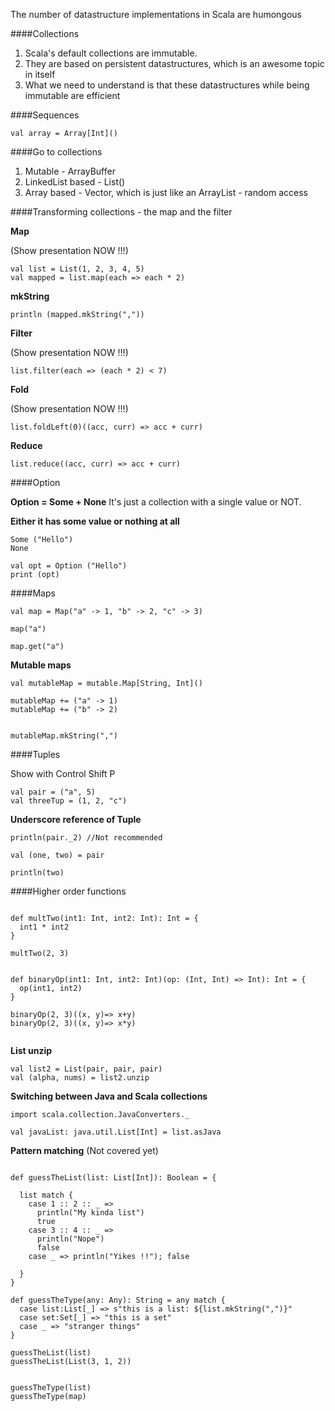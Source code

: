 The number of datastructure implementations in Scala are humongous

####Collections

1. Scala's default collections are immutable.
2. They are based on persistent datastructures, which is an awesome topic in itself
3. What we need to understand is that these datastructures while being immutable are efficient

####Sequences
```
val array = Array[Int]()

```

####Go to collections
1. Mutable - ArrayBuffer
2. LinkedList based - List()
3. Array based - Vector, which is just like an ArrayList - random access


####Transforming collections - the map and the filter

**Map**

(Show presentation NOW !!!)

```
val list = List(1, 2, 3, 4, 5)
val mapped = list.map(each => each * 2)
```

**mkString**

```
println (mapped.mkString(","))
```

**Filter**

(Show presentation NOW !!!)

```
list.filter(each => (each * 2) < 7)
```

**Fold**

(Show presentation NOW !!!)

```
list.foldLeft(0)((acc, curr) => acc + curr)
```

**Reduce**

```
list.reduce((acc, curr) => acc + curr)
```

####Option

**Option = Some + None**
It's just a collection with a single value or NOT.

**Either it has some value or nothing at all**

```
Some ("Hello")
None
```

```
val opt = Option ("Hello")
print (opt)
```


####Maps

```
val map = Map("a" -> 1, "b" -> 2, "c" -> 3)

map("a")

map.get("a")
```

**Mutable maps**

```
val mutableMap = mutable.Map[String, Int]()

mutableMap += ("a" -> 1)
mutableMap += ("b" -> 2)


mutableMap.mkString(",")
```

####Tuples

Show with Control Shift P

```
val pair = ("a", 5)
val threeTup = (1, 2, "c")
```

**Underscore reference of Tuple**

```
println(pair._2) //Not recommended

val (one, two) = pair

println(two)

```

####Higher order functions

```

def multTwo(int1: Int, int2: Int): Int = {
  int1 * int2
}

multTwo(2, 3)


def binaryOp(int1: Int, int2: Int)(op: (Int, Int) => Int): Int = {
  op(int1, int2)
}

binaryOp(2, 3)((x, y)=> x+y)
binaryOp(2, 3)((x, y)=> x*y)


```


**List unzip**

```
val list2 = List(pair, pair, pair)
val (alpha, nums) = list2.unzip
```


**Switching between Java and Scala collections**

```
import scala.collection.JavaConverters._

val javaList: java.util.List[Int] = list.asJava
```

**Pattern matching** (Not covered yet)

```

def guessTheList(list: List[Int]): Boolean = {

  list match {
    case 1 :: 2 :: _ =>
      println("My kinda list")
      true
    case 3 :: 4 :: _ =>
      println("Nope")
      false
    case _ => println("Yikes !!"); false

  }
}

def guessTheType(any: Any): String = any match {
  case list:List[_] => s"this is a list: ${list.mkString(",")}"
  case set:Set[_] => "this is a set"
  case _ => "stranger things"
}

guessTheList(list)
guessTheList(List(3, 1, 2))


guessTheType(list)
guessTheType(map)
```